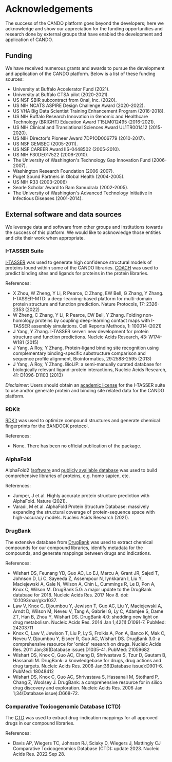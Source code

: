 # Acknowledgements

The success of the CANDO platform goes beyond the developers; here we acknowledge and show our appreciation for the funding opportunities and research done by external groups that have enabled the development and application of CANDO.

## Funding

We have received numerous grants and awards to pursue the development and application of the CANDO platform. Below is a list of these funding sources:

- University at Buffalo Accelerator Fund (2021).
- University at Buffalo CTSA pilot (2020-2021).
- US NSF SBIR subcontract from Onai, Inc. (2020).
- US NIH NCATS ASPIRE Design Challenge Award (2020-2022).
- US VHA Big Data Scientist Training Enhancement Program (2016-2018).
- US NIH Buffalo Research Innovation in Genomic and Healthcare Technology (BRIGHT) Education Award T15LM012495 (2016-2021).
- US NIH Clinical and Translational Sciences Award UL1TR001412 (2015-2020).
- US NIH Director's Pioneer Award 7DP1OD006779 (2010-2017).
- US NSF GEMSEC (2005-2011).
- US NSF CAREER Award IIS-0448502 (2005-2010).
- US NIH F30DE017522 (2006-2010).
- The University of Washington's Technology Gap Innovation Fund (2006-2007).
- Washington Research Foundation (2006-2007).
- Puget Sound Partners in Global Health (2004-2005).
- US NIH R33 (2003-2006)
- Searle Scholar Award to Ram Samudrala (2002-2005).
- The University of Washington's Advanced Technology Initiative in Infectious Diseases (2001-2014).

## External software and data sources

We leverage data and software from other groups and institutions towards the success of this platform. We would like to acknowledge those entities and cite their work when appropriate.

### I-TASSER Suite

[I-TASSER](https://zhanggroup.org/I-TASSER/) was used to generate high confidence structural models of proteins found within some of the CANDO libraries. [COACH](https://zhanggroup.org/COACH/) was used to predict binding sites and ligands for proteins in the protein libraries.

References:
- X Zhou, W Zheng, Y Li, R Pearce, C Zhang, EW Bell, G Zhang, Y Zhang. I-TASSER-MTD: a deep-learning-based platform for multi-domain protein structure and function prediction. Nature Protocols, 17: 2326-2353 (2022)
- W Zheng, C Zhang, Y Li, R Pearce, EW Bell, Y Zhang. Folding non-homology proteins by coupling deep-learning contact maps with I-TASSER assembly simulations. Cell Reports Methods, 1: 100014 (2021)
- J Yang, Y Zhang. I-TASSER server: new development for protein structure and function predictions. Nucleic Acids Research, 43: W174-W181 (2015)
- J Yang, A Roy, Y Zhang. Protein-ligand binding site recognition using complementary binding-specific substructure comparison and sequence profile alignment, Bioinformatics, 29:2588-2595 (2013)
- J Yang, A Roy, Y Zhang. BioLiP: a semi-manually curated database for biologically relevant ligand-protein interactions, Nucleic Acids Research, 41: D1096-D1103 (2013)

*Disclaimer*: 
Users should obtain an [academic license](https://zhanggroup.org/I-TASSER/download/) for the I-TASSER suite to use and/or generate protein and binding site related data for the CANDO platform.

### RDKit

[RDKit](https://www.rdkit.org) was used to optimize compound structures and generate chemical fingerprints for the BANDOCK protocol.

References:
- None. There has been no official publication of the package.

### AlphaFold

AlphaFold2 ([software](https://github.com/google-deepmind/alphafold) and [publicly available database](https://alphafold.ebi.ac.uk/) was used to build comprehensive libraries of proteins, e.g. homo sapien, etc.

References:
- Jumper, J et al. Highly accurate protein structure prediction with AlphaFold. Nature (2021).
- Varadi, M et al. AlphaFold Protein Structure Database: massively expanding the structural coverage of protein-sequence space with high-accuracy models. Nucleic Acids Research (2021).

### DrugBank

The extensive database from [DrugBank](https://go.drugbank.com/) was used to extract chemical compounds for our compound libraries, identify metadata for the compounds, and generate mappings between drugs and indications.

References:
- Wishart DS, Feunang YD, Guo AC, Lo EJ, Marcu A, Grant JR, Sajed T, Johnson D, Li C, Sayeeda Z, Assempour N, Iynkkaran I, Liu Y, Maciejewski A, Gale N, Wilson A, Chin L, Cummings R, Le D, Pon A, Knox C, Wilson M. DrugBank 5.0: a major update to the DrugBank database for 2018. Nucleic Acids Res. 2017 Nov 8. doi: 10.1093/nar/gkx1037.
- Law V, Knox C, Djoumbou Y, Jewison T, Guo AC, Liu Y, Maciejewski A, Arndt D, Wilson M, Neveu V, Tang A, Gabriel G, Ly C, Adamjee S, Dame ZT, Han B, Zhou Y, Wishart DS. DrugBank 4.0: shedding new light on drug metabolism. Nucleic Acids Res. 2014 Jan 1;42(1):D1091-7. PubMed: 24203711
- Knox C, Law V, Jewison T, Liu P, Ly S, Frolkis A, Pon A, Banco K, Mak C, Neveu V, Djoumbou Y, Eisner R, Guo AC, Wishart DS. DrugBank 3.0: a comprehensive resource for 'omics' research on drugs. Nucleic Acids Res. 2011 Jan;39(Database issue):D1035-41. PubMed: 21059682
- Wishart DS, Knox C, Guo AC, Cheng D, Shrivastava S, Tzur D, Gautam B, Hassanali M. DrugBank: a knowledgebase for drugs, drug actions and drug targets. Nucleic Acids Res. 2008 Jan;36(Database issue):D901-6. PubMed: 18048412
- Wishart DS, Knox C, Guo AC, Shrivastava S, Hassanali M, Stothard P, Chang Z, Woolsey J. DrugBank: a comprehensive resource for in silico drug discovery and exploration. Nucleic Acids Res. 2006 Jan 1;34(Database issue):D668-72.

### Comparative Toxicogenomic Database (CTD)

The [CTD](https://ctdbase.org/) was used to extract drug-indication mappings for all approved drugs in our compound libraries.

References:
- Davis AP, Wiegers TC, Johnson RJ, Sciaky D, Wiegers J, Mattingly CJ Comparative Toxicogenomics Database (CTD): update 2023. Nucleic Acids Res. 2022 Sep 28.

